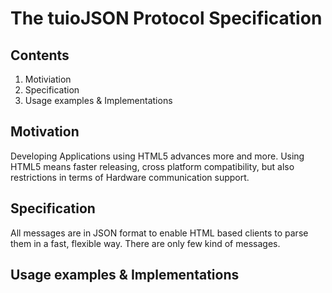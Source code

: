 # The tuioJSON Protocol Specification

## Contents
1. Motiviation
2. Specification
3. Usage examples & Implementations

## Motivation
Developing Applications using HTML5 advances more and more. Using HTML5 means faster releasing, cross platform compatibility, but also restrictions in terms of Hardware communication support.

## Specification
All messages are in JSON format to enable HTML based clients to parse them in a fast, flexible way. There are only few kind of messages.

## Usage examples & Implementations
